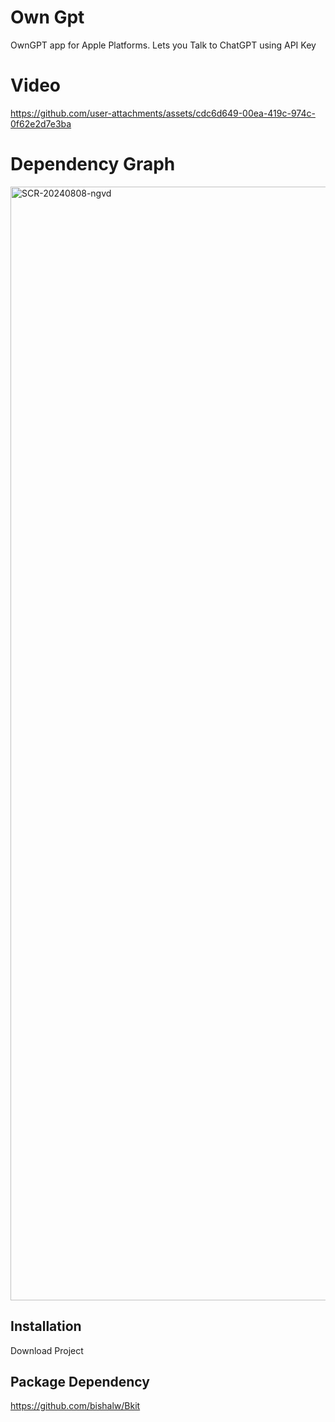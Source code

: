 # Own Gpt

OwnGPT app for Apple Platforms. Lets you Talk to ChatGPT using API Key

# Video

https://github.com/user-attachments/assets/cdc6d649-00ea-419c-974c-0f62e2d7e3ba


# Dependency Graph
<img width="1782" alt="SCR-20240808-ngvd" src="https://github.com/user-attachments/assets/ab5c00c8-ccc7-4bc5-b1f3-6b3c1adc22aa">

## Installation

Download Project 

## Package Dependency
https://github.com/bishalw/Bkit



